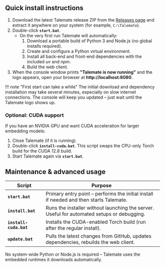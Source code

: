 ## Quick install instructions

1. Download the latest Talemate release ZIP from the [Releases page](https://github.com/vegu-ai/talemate/releases) and extract it anywhere on your system (for example, `C:\Talemate`).
2. Double-click **`start.bat`**.
   - On the very first run Talemate will automatically:
     1. Download a portable build of Python 3 and Node.js (no global installs required).
     2. Create and configure a Python virtual environment.
     3. Install all back-end and front-end dependencies with the included *uv* and *npm*.
     4. Build the web client.
3. When the console window prints **"Talemate is now running"** and the logo appears, open your browser at **http://localhost:8080**.

!!! note "First start can take a while"
    The initial download and dependency installation may take several minutes, especially on slow internet connections. The console will keep you updated – just wait until the Talemate logo shows up.

### Optional: CUDA support

If you have an NVIDIA GPU and want CUDA acceleration for larger embedding models:

1. Close Talemate (if it is running).
2. Double-click **`install-cuda.bat`**. This script swaps the CPU-only Torch build for the CUDA 12.8 build.
3. Start Talemate again via **`start.bat`**.

## Maintenance & advanced usage

| Script | Purpose |
|--------|---------|
| **`start.bat`** | Primary entry point – performs the initial install if needed and then starts Talemate. |
| **`install.bat`** | Runs the installer without launching the server. Useful for automated setups or debugging. |
| **`install-cuda.bat`** | Installs the CUDA-enabled Torch build (run after the regular install). |
| **`update.bat`** | Pulls the latest changes from GitHub, updates dependencies, rebuilds the web client. |

No system-wide Python or Node.js is required – Talemate uses the embedded runtimes it downloads automatically.